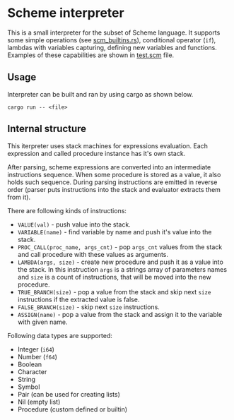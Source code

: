# Scheme interpreter

This is a small interpreter for the subset of Scheme language.
It supports some simple operations (see [scm_builtins.rs](src/engine/scm_builtins.rs)), conditional operator (`if`), lambdas with variables capturing, defining new variables and functions. Examples of these capabilities are shown in [test.scm](test.scm) file.

## Usage

Interpreter can be built and ran by using cargo as shown below.

```
cargo run -- <file>
```

## Internal structure

This iterpreter uses stack machines for expressions evaluation.
Each expression and called procedure instance has it's own stack.

After parsing, scheme expressions are converted into an intermediate instructions sequence.
When some procedure is stored as a value, it also holds such sequence.
During parsing instructions are emitted in reverse order (parser puts instructions into the stack and evaluator extracts them from it).

There are following kinds of instructions:

- `VALUE(val)` - push value into the stack.
- `VARIABLE(name)` - find variable by name and push it's value into the stack.
- `PROC_CALL(proc_name, args_cnt)` - pop `args_cnt` values from the stack and call procedure with these values as arguments.
- `LAMBDA(args, size)` - create new procedure and push it as a value into the stack. In this instruction `args` is a strings array of parameters names and `size` is a count of instructions, that will be moved into the new procedure.
- `TRUE_BRANCH(size)` - pop a value from the stack and skip next `size` instructions if the extracted value is false.
- `FALSE_BRANCH(size)` - skip next `size` instructions.
- `ASSIGN(name)` - pop a value from the stack and assign it to the variable with given name.

Following data types are supported:

- Integer (`i64`)
- Number (`f64`)
- Boolean
- Character
- String
- Symbol
- Pair (can be used for creating lists)
- Nil (empty list)
- Procedure (custom defined or builtin)
